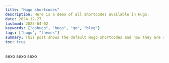 ```yaml
---
title: "Hugo shortcodes"
description: Here is a demo of all shortcodes available in Hugo.
date: 2024-12-27
lastmod: 2025-04-02
keywords: ["gohugo", "hugo", "go", "blog"]
tags: ["hugo", "themes"]
summary: This post shows the default Hugo shortcodes and how they are rendered.
toc: true
---
```


sexo sexo sexo